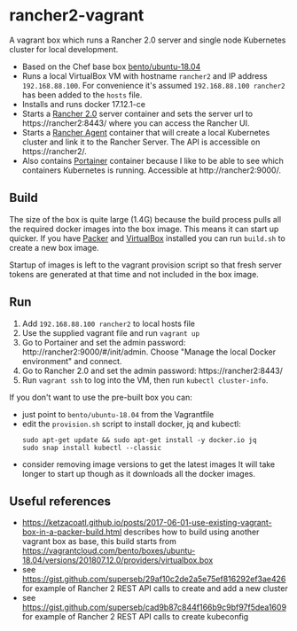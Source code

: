 # rancher2-vagrant

A vagrant box which runs a Rancher 2.0 server and single node Kubernetes cluster for local development.

- Based on the Chef base box [bento/ubuntu-18.04](https://github.com/chef/bento/tree/master/ubuntu)
- Runs a local VirtualBox VM with hostname `rancher2` and IP address `192.168.88.100`. For convenience it's assumed `192.168.88.100 rancher2` has been added to the `hosts` file.
- Installs and runs docker 17.12.1-ce
- Starts a [Rancher 2.0](https://hub.docker.com/r/rancher/rancher/) server container and sets the server url to https://rancher2:8443/ where you can access the Rancher UI.
- Starts a [Rancher Agent](https://hub.docker.com/r/rancher/rancher-agent) container that will create a local Kubernetes cluster and link it to the Rancher Server. The API is accessible on https://rancher2/.
- Also contains  [Portainer](https://portainer.io/) container because I like to be able to see which containers Kubernetes is running. Accessible at http://rancher2:9000/.

## Build

The size of the box is quite large (1.4G) because the build process pulls all the required docker images into the box image. This means it can start up quicker. If you have [Packer](https://www.packer.io/) and [VirtualBox](https://www.virtualbox.org/) installed you can run `build.sh` to create a new box image.

Startup of images is left to the vagrant provision script so that fresh server tokens are generated at that time and not included in the box image.

## Run

1. Add `192.168.88.100 rancher2` to local hosts file
2. Use the supplied vagrant file and run `vagrant up`
3. Go to Portainer and set the admin password: http://rancher2:9000/#/init/admin. Choose "Manage the local Docker environment" and connect.
4. Go to Rancher 2.0 and set the admin password: https://rancher2:8443/
5. Run `vagrant ssh` to log into the VM, then run `kubectl cluster-info`.

If you don't want to use the pre-built box you can:
- just point to `bento/ubuntu-18.04` from the Vagrantfile
- edit the `provision.sh` script to install docker, jq and kubectl:
  ```
  sudo apt-get update && sudo apt-get install -y docker.io jq
  sudo snap install kubectl --classic
  ```
- consider removing image versions to get the latest images
It will take longer to start up though as it downloads all the docker images.

## Useful references
- https://ketzacoatl.github.io/posts/2017-06-01-use-existing-vagrant-box-in-a-packer-build.html describes how to build using another vagrant box as base, this build starts from https://vagrantcloud.com/bento/boxes/ubuntu-18.04/versions/201807.12.0/providers/virtualbox.box
- see https://gist.github.com/superseb/29af10c2de2a5e75ef816292ef3ae426 for example of Rancher 2 REST API calls to create and add a new cluster
- see https://gist.github.com/superseb/cad9b87c844f166b9c9bf97f5dea1609 for example of Rancher 2 REST API calls to create kubeconfig
